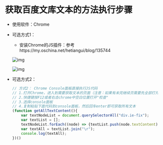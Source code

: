 # 获取百度文库文本的方法执行步骤
* 使用软件：Chrome

* 可选方式1：
    * 安装Chrome的JS插件：参考https://my.oschina.net/hetiangui/blog/135744
    
    ![img](http://static.oschina.net/uploads/space/2013/0605/135100_ZKtL_1024047.png)
    
    ![img](http://static.oschina.net/uploads/space/2013/0605/135131_PodM_1024047.png)
    
* 可选方式2：

    ```js
    // 方式2： Chrome Console面板直接执行JS代码
    // 1.打开Chrome，进入到需要获取文本的页面（注意：如果有未完继续页需要先全部打开）
    // 2.快捷键按F12或者右击chrome中空白位置打开"检查"
    // 3.选择console面板
    // 4.复制粘贴下面代码到console面板，然后回车enter即可获取所有文本
    (function getAllTextContent(){
        var textNodeList = document.querySelectorAll("div.ie-fix");
        var textList = [];
        textNodeList.forEach((node) => {textList.push(node.textContent)});
        var textAll = textList.join("\r");
        console.log(textAll);
    })()
    ```

    